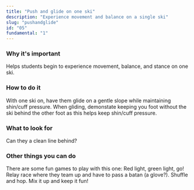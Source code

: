 ```yaml
---
title: "Push and glide on one ski"
description: "Experience movement and balance on a single ski"
slug: "pushandglide"
id: "05"
fundamental: "1"
---
```


### Why it's important

Helps students begin to experience movement, balance, and stance on one ski.

### How to do it

With one ski on, have them glide on a gentle slope while maintaining shin/cuff pressure. When gliding, demonstate keeping you foot without the ski behind the other foot as this helps keep shin/cuff pressure.

### What to look for

Can they a clean line behind?

### Other things you can do

There are some fun games to play with this one: Red light, green light, go! Relay race where they team up and have to pass a batan (a glove?). Shuffle and hop. Mix it up and keep it fun!
